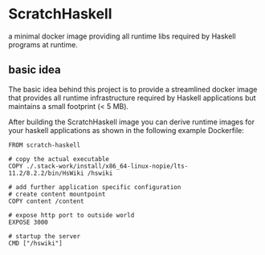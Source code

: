 # ScratchHaskell
a minimal docker image providing all runtime libs required by Haskell programs at runtime.

## basic idea
The basic idea behind this project is to provide a streamlined docker image that provides 
all runtime infrastructure required by Haskell applications but maintains a small footprint (< 5 MB).

After building the ScratchHaskell image you can derive runtime images for your haskell applications as shown in the following 
example Dockerfile:
```
FROM scratch-haskell

# copy the actual executable
COPY ./.stack-work/install/x86_64-linux-nopie/lts-11.2/8.2.2/bin/HsWiki /hswiki

# add further application specific configuration
# create content mountpoint
COPY content /content

# expose http port to outside world
EXPOSE 3000

# startup the server
CMD ["/hswiki"]
```
